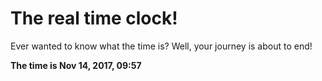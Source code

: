 # The real time clock!

Ever wanted to know what the time is? Well, your journey is about to end!

**The time is Nov 14, 2017, 09:57**